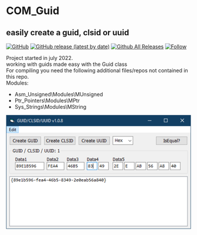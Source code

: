 # COM_Guid  
## easily create a guid, clsid or uuid  

[![GitHub](https://img.shields.io/github/license/OlimilO1402/COM_Guid?style=plastic)](https://github.com/OlimilO1402/COM_Guid>/blob/master/LICENSE) 
[![GitHub release (latest by date)](https://img.shields.io/github/v/release/OlimilO1402/COM_Guid?style=plastic)](https://github.com/OlimilO1402/COM_Guid/releases/latest)
[![Github All Releases](https://img.shields.io/github/downloads/OlimilO1402/COM_Guid/total.svg)](https://github.com/OlimilO1402/COM_Guid/releases/download/v1.0.9/COMGuid_v1.0.9.zip)
[![Follow](https://img.shields.io/github/followers/OlimilO1402.svg?style=social&label=Follow&maxAge=2592000)](https://github.com/OlimilO1402/COM_Guid/watchers)

Project started in july 2022.  
working with guids made easy with the Guid class  
For compiling you need the following additional files/repos not contained in this repo.  
Modules:
* Asm_Unsigned\Modules\MUnsigned  
* Ptr_Pointers\Modules\MPtr  
*  Sys_Strings\Modules\MString  
  
![COMGuid Image](Resources/COMGuid.png "COMGuid Image")

